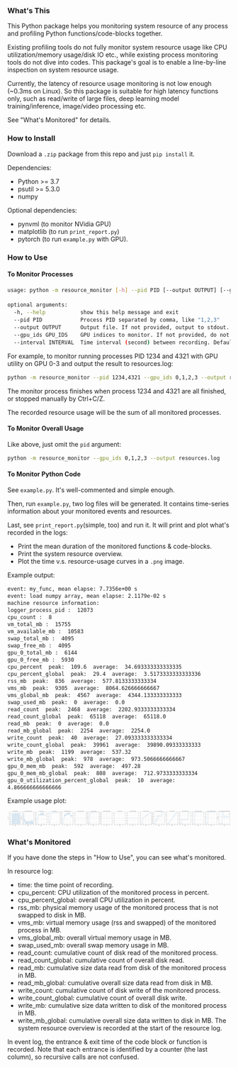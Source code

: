 ### What's This

This Python package helps you monitoring system resource of any process and profiling Python functions/code-blocks together.

Existing profiling tools do not fully monitor system resource usage like CPU utilization/memory usage/disk IO etc., while existing process monitoring tools do not dive into codes. This package's goal is to enable a line-by-line inspection on system resource usage.

Currently, the latency of resource usage monitoring is not low enough (~0.3ms on Linux). So this package is suitable for high latency functions only, such as read/write of large files, deep learning model training/inference, image/video processing etc.

See "What's Monitored" for details.

### How to Install

Download a `.zip` package from this repo and just `pip install` it.

Dependencies:
* Python >= 3.7
* psutil >= 5.3.0
* numpy

Optional dependencies:
* pynvml (to monitor NVidia GPU)
* matplotlib (to run `print_report.py`)
* pytorch (to run `example.py` with GPU).

### How to Use
#### To Monitor Processes
```sh
usage: python -m resource_monitor [-h] --pid PID [--output OUTPUT] [--gpu_ids GPU_IDS] [--interval INTERVAL]

optional arguments:
  -h, --help           show this help message and exit
  --pid PID            Process PID separated by comma, like "1,2,3"
  --output OUTPUT      Output file. If not provided, output to stdout.
  --gpu_ids GPU_IDS    GPU indices to monitor. If not provided, do not monitor GPUs.
  --interval INTERVAL  Time interval (second) between recording. Defaults to 1.0
```

For example, to monitor running processes PID 1234 and 4321 with GPU utility on GPU 0-3 and output the result to resources.log:

```sh
python -m resource_monitor --pid 1234,4321 --gpu_ids 0,1,2,3 --output resources.log
```

The monitor process finishes when process 1234 and 4321 are all finished, or stopped manually by Ctrl+C/Z.

The recorded resource usage will be the sum of all monitored processes.

#### To Monitor Overall Usage

Like above, just omit the `pid` argument:
```sh
python -m resource_monitor --gpu_ids 0,1,2,3 --output resources.log
```

#### To Monitor Python Code
See `example.py`. It's well-commented and simple enough.

Then, run `example.py`, two log files will be generated. It contains time-series information about your monitored events and resources.

Last, see `print_report.py`(simple, too) and run it. It will print and plot what's recorded in the logs:
* Print the mean duration of the monitored functions & code-blocks.
* Print the system resource overview.
* Plot the time v.s. resource-usage curves in a `.png` image.

Example output:
```
event: my_func, mean elapse: 7.7356e+00 s
event: load numpy array, mean elapse: 2.1179e-02 s
machine resource information:
logger_process_pid :  12073
cpu_count :  8
vm_total_mb :  15755
vm_available_mb :  10583
swap_total_mb :  4095
swap_free_mb :  4095
gpu_0_total_mb :  6144
gpu_0_free_mb :  5930
cpu_percent  peak:  109.6  average:  34.693333333333335
cpu_percent_global  peak:  29.4  average:  3.5173333333333336
rss_mb  peak:  836  average:  577.8133333333334
vms_mb  peak:  9305  average:  8064.626666666667
vms_global_mb  peak:  4567  average:  4344.133333333333
swap_used_mb  peak:  0  average:  0.0
read_count  peak:  2468  average:  2202.9333333333334
read_count_global  peak:  65118  average:  65118.0
read_mb  peak:  0  average:  0.0
read_mb_global  peak:  2254  average:  2254.0
write_count  peak:  40  average:  27.093333333333334
write_count_global  peak:  39961  average:  39890.09333333333
write_mb  peak:  1199  average:  537.32
write_mb_global  peak:  978  average:  973.5066666666667
gpu_0_mem_mb  peak:  592  average:  497.28
gpu_0_mem_mb_global  peak:  808  average:  712.9733333333334
gpu_0_utilization_percent_global  peak:  10  average:  4.866666666666666
```
Example usage plot:

![plot](resource_usage.png "Plot by print_report.py")

### What's Monitored

If you have done the steps in "How to Use", you can see what's monitored.

In resource log:
* time: the time point of recording.
* cpu_percent: CPU utilization of the monitored process in percent.
* cpu_percent_global: overall CPU utilization in percent.
* rss_mb: physical memory usage of the monitored process that is not swapped to disk in MB.
* vms_mb: virtual memory usage (rss and swapped) of the monitored process in MB.
* vms_global_mb: overall virtual memory usage in MB.
* swap_used_mb: overall swap memory usage in MB.
* read_count: cumulative count of disk read of the monitored process.
* read_count_global: cumulative count of overall disk read.
* read_mb: cumulative size data read from disk of the monitored process in MB.
* read_mb_global: cumulative overall size data read from disk in MB.
* write_count: cumulative count of disk write of the monitored process.
* write_count_global: cumulative count of overall disk write.
* write_mb: cumulative size data written to disk of the monitored process in MB.
* write_mb_global: cumulative overall size data written to disk in MB.
The system resource overview is recorded at the start of the resource log.

In event log, the entrance & exit time of the code block or function is recorded. Note that each entrance is identified by a counter (the last column), so recursive calls are not confused.
